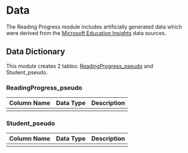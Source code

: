 # Data
The Reading Progress module includes artificially generated data which were derived from the [Microsoft Education Insights](https://github.com/microsoft/OpenEduAnalytics/tree/main/modules/module_catalog/Microsoft_Education_Insights/test_data) data sources.

## Data Dictionary
This module creates 2 tables: [ReadingProgress_pseudo](
https://github.com/microsoft/OpenEduAnalytics/blob/main/modules/module_catalog/Reading_Progress/data/README.md#readingprogress_pseudo) and Student_pseudo.

### ReadingProgress_pseudo
|Column Name | Data Type | Description |
|-----------|-----------|-----------|
|  |  |  |

### Student_pseudo
|Column Name | Data Type | Description |
|-----------|-----------|-----------|
|  |  |  |
